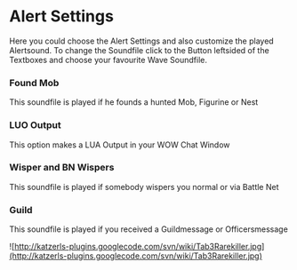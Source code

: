 # Alert Settings #

Here you could choose the Alert Settings and also customize the played Alertsound.
To change the Soundfile click to the Button leftsided of the Textboxes and choose your favourite Wave Soundfile.

### Found Mob ###
This soundfile is played if he founds a hunted Mob, Figurine or Nest
### LUO Output ###
This option makes a LUA Output in your WOW Chat Window
### Wisper and BN Wispers ###
This soundfile is played if somebody wispers you normal or via Battle Net
### Guild ###
This soundfile is played if you received a Guildmessage or Officersmessage

![http://katzerls-plugins.googlecode.com/svn/wiki/Tab3Rarekiller.jpg](http://katzerls-plugins.googlecode.com/svn/wiki/Tab3Rarekiller.jpg)